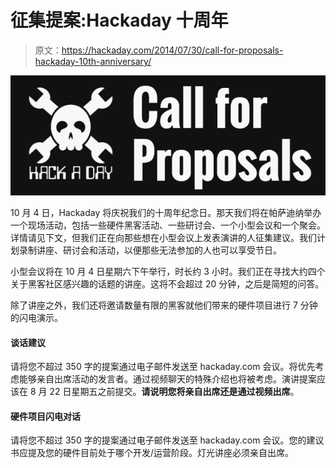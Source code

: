 # 征集提案:Hackaday 十周年

> 原文：<https://hackaday.com/2014/07/30/call-for-proposals-hackaday-10th-anniversary/>

![call-for-proposals](img/a17a35c7d7f941840cf74f12fe71d977.png)

10 月 4 日，Hackaday 将庆祝我们的十周年纪念日。那天我们将在帕萨迪纳举办一个现场活动，包括一些硬件黑客活动、一些研讨会、一个小型会议和一个聚会。详情请见下文，但我们正在向那些想在小型会议上发表演讲的人征集建议。我们计划录制讲座、研讨会和活动，以便那些无法参加的人也可以享受节日。

小型会议将在 10 月 4 日星期六下午举行，时长约 3 小时。我们正在寻找大约四个关于黑客社区感兴趣的话题的讲座。这将不会超过 20 分钟，之后是简短的问答。

除了讲座之外，我们还将邀请数量有限的黑客就他们带来的硬件项目进行 7 分钟的闪电演示。

#### **谈话建议**

请将您不超过 350 字的提案通过电子邮件发送至 hackaday.com 会议。将优先考虑能够亲自出席活动的发言者。通过视频聊天的特殊介绍也将被考虑。演讲提案应该在 8 月 22 日星期五之前提交。**请说明您将亲自出席还是通过视频出席**。

#### 硬件项目闪电对话

请将您不超过 350 字的提案通过电子邮件发送至 hackaday.com 会议。您的建议书应提及您的硬件目前处于哪个开发/运营阶段。灯光讲座必须亲自出席。